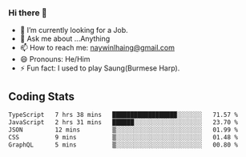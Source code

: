 ### Hi there 👋

- 🔭 I’m currently looking for a Job.
- 💬 Ask me about ...Anything
- 📫 How to reach me: naywinlhaing@gmail.com
- 😄 Pronouns: He/Him
- ⚡ Fun fact: I used to play Saung(Burmese Harp).


## Coding Stats
<!--START_SECTION:waka-->

```txt
TypeScript   7 hrs 38 mins   ██████████████████░░░░░░░   71.57 %
JavaScript   2 hrs 31 mins   ██████░░░░░░░░░░░░░░░░░░░   23.70 %
JSON         12 mins         ▒░░░░░░░░░░░░░░░░░░░░░░░░   01.99 %
CSS          9 mins          ▒░░░░░░░░░░░░░░░░░░░░░░░░   01.48 %
GraphQL      5 mins          ▒░░░░░░░░░░░░░░░░░░░░░░░░   00.80 %
```

<!--END_SECTION:waka-->
